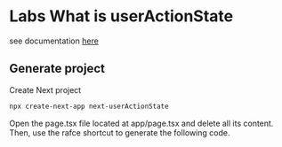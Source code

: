 # Labs What is userActionState
see documentation [here]([myLib/README.md](https://www.youtube.com/watch?v=Qx2-jZJyQUM))

## Generate project

Create Next project
```sh
npx create-next-app next-userActionState
```

Open the page.tsx file located at app/page.tsx and delete all its content. Then, use the rafce shortcut to generate the following code.
```typescript
```


